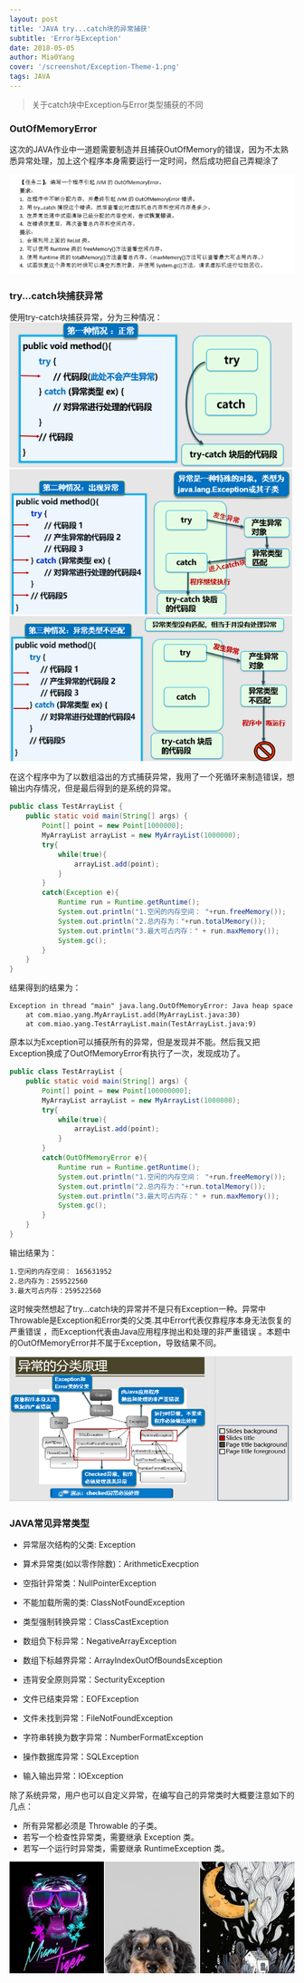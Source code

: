 ```yaml
---
layout: post
title: 'JAVA try...catch块的异常捕获'
subtitle: 'Error与Exception'
date: 2018-05-05
author: Mia0Yang
cover: '/screenshot/Exception-Theme-1.png'
tags: JAVA
---
```


> 关于catch块中Exception与Error类型捕获的不同

### OutOfMemoryError

这次的JAVA作业中一道题需要制造并且捕获OutOfMemory的错误，因为不太熟悉异常处理，加上这个程序本身需要运行一定时间，然后成功把自己弄糊涂了

![avatar](/screenshot/Exception-Task2.png)

### try...catch块捕获异常

使用try-catch块捕获异常，分为三种情况：
<img src="/screenshot/Exception-Task2-01.png" width="500" height="256" />
<img src="/screenshot/Exception-Task2-02.png" width="500" height="256" />
<img src="/screenshot/Exception-Task2-03.png" width="500" height="256" />

在这个程序中为了以数组溢出的方式捕获异常，我用了一个死循环来制造错误，想输出内存情况，但是最后得到的是系统的异常。

```java
public class TestArrayList {
	public static void main(String[] args) {
		Point[] point = new Point[1000000];
		MyArrayList arrayList = new MyArrayList(1000000);
		try{
			while(true){
				arrayList.add(point);
			}
		}
		catch(Exception e){
			Runtime run = Runtime.getRuntime();
			System.out.println("1.空闲的内存空间： "+run.freeMemory());
			System.out.println("2.总内存为："+run.totalMemory());
			System.out.println("3.最大可占内存：" + run.maxMemory());
			System.gc();
		}
	}
}
```
结果得到的结果为：
```
Exception in thread "main" java.lang.OutOfMemoryError: Java heap space
	at com.miao.yang.MyArrayList.add(MyArrayList.java:30)
	at com.miao.yang.TestArrayList.main(TestArrayList.java:9)

```

原本以为Exception可以捕获所有的异常，但是发现并不能。然后我又把Exception换成了OutOfMemoryError有执行了一次，发现成功了。

```java
public class TestArrayList {
	public static void main(String[] args) {
		Point[] point = new Point[100000000];
		MyArrayList arrayList = new MyArrayList(1000000);
		try{
			while(true){
				arrayList.add(point);
			}
		}
		catch(OutOfMemoryError e){
			Runtime run = Runtime.getRuntime();
			System.out.println("1.空闲的内存空间： "+run.freeMemory());
			System.out.println("2.总内存为："+run.totalMemory());
			System.out.println("3.最大可占内存：" + run.maxMemory());
			System.gc();
		}
	}
}
```

输出结果为：
```
1.空闲的内存空间： 165631952
2.总内存为：259522560
3.最大可占内存：259522560
```

这时候突然想起了try...catch块的异常并不是只有Exception一种。异常中Throwable是Exception和Error类的父类.其中Error代表仅靠程序本身无法恢复的严重错误 ，而Exception代表由Java应用程序抛出和处理的非严重错误 。本题中的OutOfMemoryError并不属于Exception，导致结果不同。


<img src="/screenshot/Exception-Task2-04.png" width="500" height="256" />


### JAVA常见异常类型

* 异常层次结构的父类: Exception 

* 算术异常类(如以零作除数)：ArithmeticExecption

* 空指针异常类：NullPointerException

* 不能加载所需的类: ClassNotFoundException

* 类型强制转换异常：ClassCastException

* 数组负下标异常：NegativeArrayException

* 数组下标越界异常：ArrayIndexOutOfBoundsException

* 违背安全原则异常：SecturityException

* 文件已结束异常：EOFException

* 文件未找到异常：FileNotFoundException

* 字符串转换为数字异常：NumberFormatException

* 操作数据库异常：SQLException

* 输入输出异常：IOException

除了系统异常，用户也可以自定义异常，在编写自己的异常类时大概要注意如下的几点：
* 所有异常都必须是 Throwable 的子类。
* 若写一个检查性异常类，需要继承 Exception 类。
* 若写一个运行时异常类，需要继承 RuntimeException 类。

<img src="/screenshot/Exception-Theme-2.png">